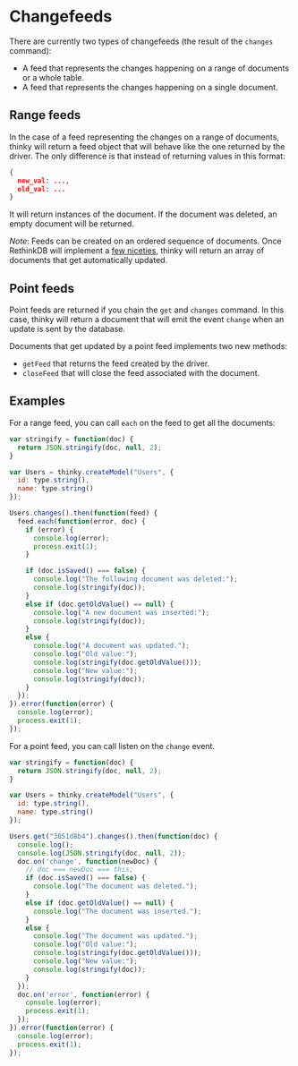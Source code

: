# Changefeeds
There are currently two types of changefeeds (the result of the `changes` command):
* A feed that represents the changes happening on a range of documents or a whole table.
* A feed that represents the changes happening on a single document.

## Range feeds

In the case of a feed representing the changes on a range of documents, thinky will return a feed object that will behave like the one returned by the driver. The only difference is that instead of returning values in this format:

```json
{
  new_val: ...,
  old_val: ...
}
```

It will return instances of the document. If the document was deleted, an empty document will be returned.

_Note_: Feeds can be created on an ordered sequence of documents. Once RethinkDB will implement a [few niceties](https://github.com/rethinkdb/rethinkdb/issues/3714), thinky will return an array of documents that get automatically updated.

## Point feeds

Point feeds are returned if you chain the `get` and `changes` command. In this case, thinky will return a document that will emit the event `change` when an update is sent by the database.

Documents that get updated by a point feed implements two new methods:

* `getFeed` that returns the feed created by the driver.
* `closeFeed` that will close the feed associated with the document.

## Examples

For a range feed, you can call `each` on the feed to get all the documents:

```javascript
var stringify = function(doc) {
  return JSON.stringify(doc, null, 2);
}

var Users = thinky.createModel("Users", {
  id: type.string(),
  name: type.string()
});

Users.changes().then(function(feed) {
  feed.each(function(error, doc) {
    if (error) {
      console.log(error);
      process.exit(1);
    }

    if (doc.isSaved() === false) {
      console.log("The following document was deleted:");
      console.log(stringify(doc));
    }
    else if (doc.getOldValue() == null) {
      console.log("A new document was inserted:");
      console.log(stringify(doc));
    }
    else {
      console.log("A document was updated.");
      console.log("Old value:");
      console.log(stringify(doc.getOldValue()));
      console.log("New value:");
      console.log(stringify(doc));
    }
  });
}).error(function(error) {
  console.log(error);
  process.exit(1);
});
```

For a point feed, you can call listen on the `change` event.

```javascript
var stringify = function(doc) {
  return JSON.stringify(doc, null, 2);
}

var Users = thinky.createModel("Users", {
  id: type.string(),
  name: type.string()
});

Users.get("3851d8b4").changes().then(function(doc) {
  console.log();
  console.log(JSON.stringify(doc, null, 2));
  doc.on('change', function(newDoc) {
    // doc === newDoc === this;
    if (doc.isSaved() === false) {
      console.log("The document was deleted.");
    }
    else if (doc.getOldValue() == null) {
      console.log("The document was inserted.");
    }
    else {
      console.log("The document was updated.");
      console.log("Old value:");
      console.log(stringify(doc.getOldValue()));
      console.log("New value:");
      console.log(stringify(doc));
    }
  });
  doc.on('error', function(error) {
    console.log(error);
    process.exit(1);
  });
}).error(function(error) {
  console.log(error);
  process.exit(1);
});
```